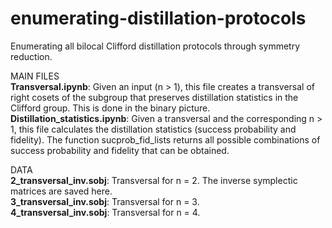 # enumerating-distillation-protocols

Enumerating all bilocal Clifford distillation protocols through symmetry reduction.

MAIN FILES <br>
<b>Transversal.ipynb</b>: Given an input (n > 1), this file creates a transversal of right cosets of the subgroup that preserves distillation statistics in the Clifford group. 
This is done in the binary picture. <br>
<b>Distillation_statistics.ipynb</b>: Given a transversal and the corresponding n > 1, this file calculates the distillation statistics (success probability and fidelity).
The function sucprob_fid_lists returns all possible combinations of success probability and fidelity that can be obtained. <br>

DATA <br>
<b>2_transversal_inv.sobj</b>: Transversal for n = 2. The inverse symplectic matrices are saved here. <br>
<b>3_transversal_inv.sobj</b>: Transversal for n = 3. <br>
<b>4_transversal_inv.sobj</b>: Transversal for n = 4. <br>
